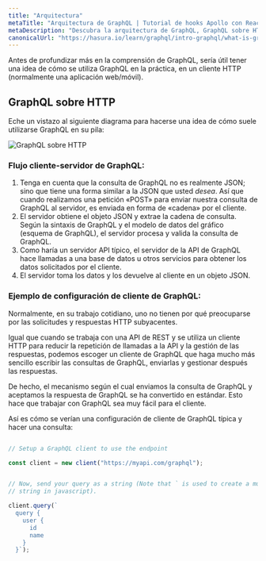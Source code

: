 ```yaml
---
title: "Arquitectura"
metaTitle: "Arquitectura de GraphQL | Tutorial de hooks Apollo con React en GraphQL"
metaDescription: "Descubra la arquitectura de GraphQL, GraphQL sobre HTTP, el modelo cliente-servidor con un ejemplo de petición http"
canonicalUrl: "https://hasura.io/learn/graphql/intro-graphql/what-is-graphql/"
---
```


Antes de profundizar más en la comprensión de GraphQL, sería útil tener una idea de cómo
 se utiliza GraphQL en la práctica, en un cliente HTTP (normalmente una aplicación web/móvil).

## GraphQL sobre HTTP
Eche un vistazo al siguiente diagrama para hacerse una idea de cómo suele utilizarse GraphQL en
 su pila:

![GraphQL sobre HTTP](https://graphql-engine-cdn.hasura.io/learn-hasura/assets/graphql-react/graphql-on-http.png)

### Flujo cliente-servidor de GraphQL:

1. Tenga en cuenta que la consulta de GraphQL no es realmente JSON; sino que tiene una forma similar a la
    JSON que usted *desea*. Así que cuando realizamos una petición «POST» para enviar nuestra consulta de GraphQL al
    servidor, es enviada en forma de «cadena» por el cliente.
2. El servidor obtiene el objeto JSON y extrae la cadena de consulta. Según la
    sintaxis de GraphQL y el modelo de datos del gráfico (esquema de GraphQL), el servidor procesa
    y valida la consulta de GraphQL.
3. Como haría un servidor API típico, el servidor de la API de GraphQL hace llamadas a una base de datos u otros servicios para obtener los datos solicitados por el cliente.
4. El servidor toma los datos y los devuelve al cliente en un objeto JSON.

### Ejemplo de configuración de cliente de GraphQL:

Normalmente, en su trabajo cotidiano, uno no tienen por qué preocuparse por las
 solicitudes y respuestas HTTP subyacentes.

Igual que cuando se trabaja con una API de REST y se utiliza un cliente HTTP
 para reducir la repetición de llamadas a la API y la gestión de las respuestas, podemos
 escoger un cliente de GraphQL que haga mucho más sencillo escribir las consultas de GraphQL, enviarlas y
 gestionar después las respuestas.

De hecho, el mecanismo según el cual enviamos la consulta de GraphQL y aceptamos la respuesta
 de GraphQL se ha convertido en estándar. Esto hace que trabajar con GraphQL sea muy fácil para el
 cliente.

Así es cómo se verían una configuración de cliente de GraphQL típica y hacer una consulta:

```javascript

// Setup a GraphQL client to use the endpoint

const client = new client("https://myapi.com/graphql");


// Now, send your query as a string (Note that ` is used to create a multi-line
// string in javascript).

client.query(`
  query {
    user {
      id
      name
    }
  }`);
```
